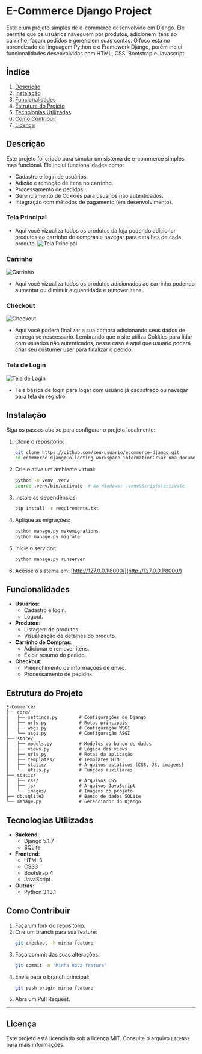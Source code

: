 # E-Commerce Django Project

Este é um projeto simples de e-commerce desenvolvido em Django. Ele permite que os usuários naveguem por produtos, adicionem itens ao carrinho, façam pedidos e gerenciem suas contas. O foco está no aprendizado da linguagem Python e o Framework Django, porém inclui funcionalidades desenvolvidas com HTML, CSS, Bootstrap e Javascript.

## Índice

1. [Descrição](#descrição)
2. [Instalação](#instalação)
3. [Funcionalidades](#funcionalidades)
4. [Estrutura do Projeto](#estrutura-do-projeto)
5. [Tecnologias Utilizadas](#tecnologias-utilizadas)
6. [Como Contribuir](#como-contribuir)
7. [Licença](#licença)

## Descrição

Este projeto foi criado para simular um sistema de e-commerce simples mas funcional.  Ele inclui funcionalidades como:

- Cadastro e login de usuários.
- Adição e remoção de itens no carrinho.
- Processamento de pedidos.
- Gerenciamento de Cokkies para usuários não autenticados. 
- Integração com métodos de pagamento (em desenvolvimento).

### Tela Principal
- Aqui você vizualiza todos os produtos da loja podendo adicionar produtos ao carrinho de compras e navegar para detalhes de cada produto.
![Tela Principal](static/imgProject/telaPrincipal.PNG)


### Carrinho
![Carrinho](static/imgProject/Cart.PNG)
- Aqui você vizualiza todos os produtos adicionados ao carrinho podendo aumentar ou diminuir a quantidade e remover itens.


### Checkout
![Checkout](static/imgProject/Checkout.PNG)
- Aqui você poderá finalizar a sua compra adicionando seus dados de entrega se nescessario. Lembrando que o site utiliza Cokkies para lidar com usuários não autenticados, nesse caso é aqui que usuario poderá criar seu custumer user para finalizar o pedido.


### Tela de Login
![Tela de Login](static/imgProject/login.PNG)
- Tela básica de login para logar com usuário já cadastrado ou navegar para tela de registro.


## Instalação

Siga os passos abaixo para configurar o projeto localmente:

1. Clone o repositório:
   ```bash
   git clone https://github.com/seu-usuario/ecommerce-django.git
   cd ecommerce-djangoCollecting workspace informationCriar uma documentação para o seu projeto é uma ótima ideia para facilitar a manutenção e o entendimento do sistema. Aqui está um guia para criar uma documentação básica e bem estruturada para o seu projeto Django.

2. Crie e ative um ambiente virtual:
   ```bash
   python -m venv .venv
   source .venv/bin/activate  # No Windows: .venv\Scripts\activate
   ```

3. Instale as dependências:
   ```bash
   pip install -r requirements.txt
   ```

4. Aplique as migrações:
   ```bash
   python manage.py makemigrations
   python manage.py migrate
   ```

5. Inicie o servidor:
   ```bash
   python manage.py runserver
   ```

6. Acesse o sistema em: [http://127.0.0.1:8000/](http://127.0.0.1:8000/)


## Funcionalidades

- **Usuários**:
  - Cadastro e login.
  - Logout.
- **Produtos**:
  - Listagem de produtos.
  - Visualização de detalhes do produto.
- **Carrinho de Compras**:
  - Adicionar e remover itens.
  - Exibir resumo do pedido.
- **Checkout**:
  - Preenchimento de informações de envio.
  - Processamento de pedidos.


## Estrutura do Projeto

```
E-Commerce/
├── core/
│   ├── settings.py        # Configurações do Django
│   ├── urls.py            # Rotas principais
│   ├── wsgi.py            # Configuração WSGI
│   └── asgi.py            # Configuração ASGI
├── store/
│   ├── models.py          # Modelos do banco de dados
│   ├── views.py           # Lógica das views
│   ├── urls.py            # Rotas da aplicação
│   ├── templates/         # Templates HTML
│   ├── static/            # Arquivos estáticos (CSS, JS, imagens)
│   └── utils.py           # Funções auxiliares
├── static/
│   ├── css/               # Arquivos CSS
│   ├── js/                # Arquivos JavaScript
│   └── images/            # Imagens do projeto
├── db.sqlite3             # Banco de dados SQLite
└── manage.py              # Gerenciador do Django
```

## Tecnologias Utilizadas

- **Backend**:
  - Django 5.1.7
  - SQLite
- **Frontend**:
  - HTML5
  - CSS3
  - Bootstrap 4
  - JavaScript
- **Outras**:
  - Python 3.13.1


## Como Contribuir

1. Faça um fork do repositório.
2. Crie um branch para sua feature:
   ```bash
   git checkout -b minha-feature
   ```
3. Faça commit das suas alterações:
   ```bash
   git commit -m "Minha nova feature"
   ```
4. Envie para o branch principal:
   ```bash
   git push origin minha-feature
   ```
5. Abra um Pull Request.

---

## Licença

Este projeto está licenciado sob a licença MIT. Consulte o arquivo `LICENSE` para mais informações.

